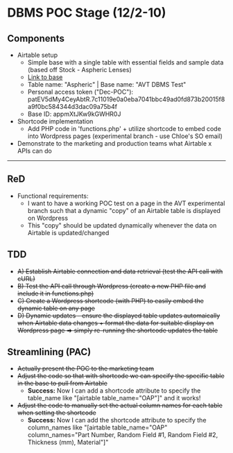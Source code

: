 # DBMS POC Stage (12/2-10)

## Components
- Airtable setup
  - Simple base with a single table with essential fields and sample data (based off Stock - Aspheric Lenses)
  - [Link to base](https://airtable.com/appmXtJKw9kGWHR0J/tblru3M6pYGiwqFeI/viw26Xkkake7tnCXQ?blocks=hide)
  - Table name: "Aspheric" | Base name: "AVT DBMS Test"
  - Personal access token ("Dec-POC"): patEV5dMy4CeyAbtR.7c11019e0a0eba7041bbc49ad0fd873b20015f8a9f0bc584344d3dac09a75b4f
  - Base ID: appmXtJKw9kGWHR0J
- Shortcode implementation
  - Add PHP code in 'functions.php' + utilize shortcode to embed code into Wordpress pages (experimental branch - use Chloe's SO email)
- Demonstrate to the marketing and production teams what Airtable x APIs can do

---

## ReD
- Functional requirements:
  - I want to have a working POC test on a page in the AVT experimental branch such that a dynamic "copy" of an Airtable table is displayed on Wordpress
  - This "copy" should be updated dynamically whenever the data on Airtable is updated/changed

## TDD
- ~~A) Establish Airtable connection and data retrieval (test the API call with cURL)~~
- ~~B) Test the API call through Wordpress (create a new PHP file and include it in functions.php)~~
- ~~C) Create a Wordpress shortcode (with PHP) to easily embed the dynamic table on any page~~
- ~~D) Dynamic updates - ensure the displayed table updates automaically when Airtable data changes + format the data for suitable display on Wordpress page => simply re-running the shortcode updates the table~~

## Streamlining (PAC)
- ~~Actually present the POC to the marketing team~~
- ~~Adjust the code so that with shortcode we can specify the specific table in the base to pull from Airtable~~
  - **Success:** Now I can add a shortcode attribute to specify the table_name like "[airtable table_name="OAP"]" and it works!  
- ~~Adjust the code to manually set the actual column names for each table when setting the shortcode~~
  - **Success:** Now I can add the shortcode attribute to specify the column_names like "[airtable table_name="OAP" column_names="Part Number, Random Field #1, Random Field #2, Thickness (mm), Material"]"

